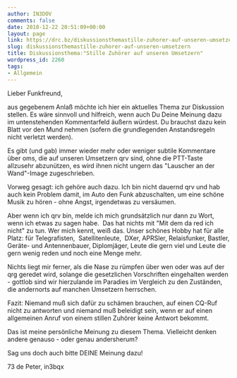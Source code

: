 ```yaml
---
author: IN3DOV
comments: false
date: 2010-12-22 20:51:09+00:00
layout: page
link: https://drc.bz/diskussionsthemastille-zuhorer-auf-unseren-umsetzern/
slug: diskussionsthemastille-zuhorer-auf-unseren-umsetzern
title: Diskussionsthema:"Stille Zuhörer auf unseren Umsetzern"
wordpress_id: 2260
tags:
- Allgemein
---
```


Lieber Funkfreund,

aus gegebenem Anlaß möchte ich hier ein aktuelles Thema zur Diskussion stellen. Es wäre sinnvoll und hilfreich, wenn auch Du Deine Meinung dazu im untenstehenden Kommentarfeld äußern würdest. Du brauchst dazu kein Blatt vor den Mund nehmen (sofern die grundlegenden Anstandsregeln nicht verletzt werden).

Es gibt (und gab) immer wieder mehr oder weniger subtile Kommentare über oms, die auf unseren Umsetzern qrv sind, ohne die PTT-Taste allzusehr abzunützen, es wird ihnen nicht ungern das "Lauscher an der Wand"-Image zugeschrieben.

Vorweg gesagt: ich gehöre auch dazu. Ich bin nicht dauernd qrv und hab auch kein Problem damit, im Auto den Funk abzuschalten, um eine schöne Musik zu hören - ohne Angst, irgendetwas zu versäumen.

Aber wenn ich qrv bin, melde ich mich grundsätzlich nur dann zu Wort, wenn ich etwas zu sagen habe.  Das hat nichts mit "Mit dem da red ich nicht" zu tun. Wer mich kennt, weiß das. Unser schönes Hobby hat für alle Platz: für Telegrafisten,  Satellitenleute,  DXer, APRSler, Relaisfunker, Bastler, Geräte- und Antennenbauer, Diplomjäger, Leute die gern viel und Leute die gern wenig reden und noch eine Menge mehr.

Nichts liegt mir ferner, als die Nase zu rümpfen über wen oder was auf der qrg geredet wird, solange die gesetzlichen Vorschriften eingehalten werden - gottlob sind wir hierzulande im Paradies im Vergleich zu den Zuständen, die andernorts auf manchen Umsetzern herrschen.

Fazit: Niemand muß sich dafür zu schämen brauchen, auf einen CQ-Ruf nicht zu antworten und niemand muß beleidigt sein, wenn er auf einen allgemeinen Anruf von einem stillen Zuhörer keine Antwort bekommt.

Das ist meine persönliche Meinung zu diesem Thema. Vielleicht denken andere genauso - oder genau andersherum?

Sag uns doch auch bitte DEINE Meinung dazu!

73 de Peter, in3bqx
